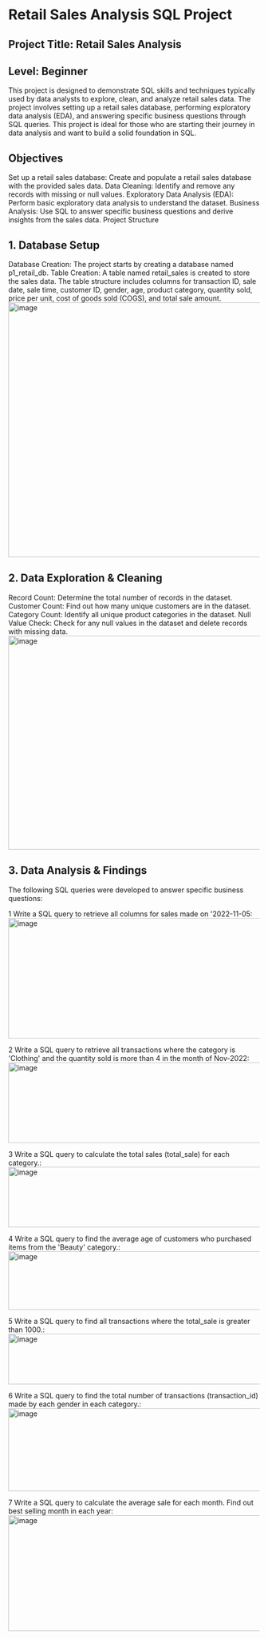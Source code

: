 # Retail Sales Analysis SQL Project

## Project Title: Retail Sales Analysis
## Level: Beginner

This project is designed to demonstrate SQL skills and techniques typically used by data analysts to explore, clean, and analyze retail sales data. The project involves setting up a retail sales database, performing exploratory data analysis (EDA), and answering specific business questions through SQL queries. This project is ideal for those who are starting their journey in data analysis and want to build a solid foundation in SQL.

## Objectives
Set up a retail sales database: Create and populate a retail sales database with the provided sales data.
Data Cleaning: Identify and remove any records with missing or null values.
Exploratory Data Analysis (EDA): Perform basic exploratory data analysis to understand the dataset.
Business Analysis: Use SQL to answer specific business questions and derive insights from the sales data.
Project Structure
## 1. Database Setup
Database Creation: The project starts by creating a database named p1_retail_db.
Table Creation: A table named retail_sales is created to store the sales data. The table structure includes columns for transaction ID, sale date, sale time, customer ID, gender, age, product category, quantity sold, price per unit, cost of goods sold (COGS), and total sale amount.
<img width="960" height="510" alt="image" src="https://github.com/user-attachments/assets/38d43363-c4c1-4ab2-80b2-70de344eb42f" />
## 2. Data Exploration & Cleaning
Record Count: Determine the total number of records in the dataset.
Customer Count: Find out how many unique customers are in the dataset.
Category Count: Identify all unique product categories in the dataset.
Null Value Check: Check for any null values in the dataset and delete records with missing data.
<img width="620" height="428" alt="image" src="https://github.com/user-attachments/assets/bea9a93b-d46d-4b59-85b0-24bdacf4b895" />

## 3. Data Analysis & Findings
The following SQL queries were developed to answer specific business questions:

1 Write a SQL query to retrieve all columns for sales made on '2022-11-05:
<img width="558" height="241" alt="image" src="https://github.com/user-attachments/assets/29415a85-2ba9-4b49-8c63-7eb06e27501b" />


2 Write a SQL query to retrieve all transactions where the category is 'Clothing' and the quantity sold is more than 4 in the month of Nov-2022:
<img width="585" height="161" alt="image" src="https://github.com/user-attachments/assets/98b14f18-d678-4d8a-9de4-d07d5a54d8db" />


3 Write a SQL query to calculate the total sales (total_sale) for each category.:
<img width="567" height="121" alt="image" src="https://github.com/user-attachments/assets/e3038058-2bf4-4f77-9123-11fd60c688c0" />


4 Write a SQL query to find the average age of customers who purchased items from the 'Beauty' category.:
<img width="572" height="117" alt="image" src="https://github.com/user-attachments/assets/e519a9f1-57df-4f1a-a037-3c28a3139224" />


5 Write a SQL query to find all transactions where the total_sale is greater than 1000.:
<img width="574" height="101" alt="image" src="https://github.com/user-attachments/assets/a95d5862-53b7-403f-a90d-801eaaf0e39f" />


6 Write a SQL query to find the total number of transactions (transaction_id) made by each gender in each category.:
<img width="592" height="166" alt="image" src="https://github.com/user-attachments/assets/196d6e26-49ce-4bad-a574-36ddcb3ef377" />


7 Write a SQL query to calculate the average sale for each month. Find out best selling month in each year:
<img width="584" height="232" alt="image" src="https://github.com/user-attachments/assets/9066311a-c09b-4acc-bfc4-9e2b0b2c8b1e" />














